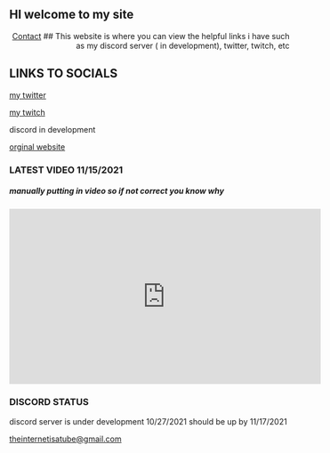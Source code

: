 ## HI welcome to my site 
<p align= "right"> <a href="/contact.html">Contact</a>
## This website is where you can view the helpful links i have such as my discord server ( in development), twitter, twitch, etc




## LINKS TO SOCIALS



[my twitter](https://twitter.com/neverlivedied)


[my twitch](https://www.twitch.tv/theminebrothers3)


discord in development


[orginal website](https://www.eurofan740.wixsite.com/website)


### LATEST VIDEO 11/15/2021
##### manually putting in video so if not correct you know why
<p align="(center)">
<iframe width="560" height="315" src="https://www.youtube.com/embed/_pz0oXEuMo8" title="YouTube video player" frameborder="0" allow="accelerometer; autoplay; clipboard-write; encrypted-media; gyroscope; picture-in-picture" allowfullscreen></iframe>
</p>


### DISCORD STATUS
discord server is under development 10/27/2021
should be up by 11/17/2021





theinternetisatube@gmail.com
